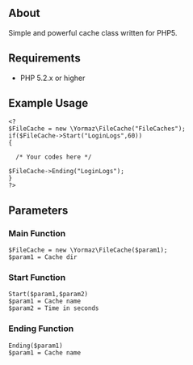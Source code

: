 <h2>About</h2>
<p>Simple and powerful cache class written for PHP5.</p>

<h2>Requirements</h2>
<ul>
  <li>PHP 5.2.x or higher</li>
</ul>

<h2>Example Usage</h2>

    <?
    $FileCache = new \Yormaz\FileCache("FileCaches");
    if($FileCache->Start("LoginLogs",60))
    {
    
      /* Your codes here */
    
    $FileCache->Ending("LoginLogs");
    }
    ?>
    
<h2>Parameters</h2>
<h3>Main Function</h3>

    $FileCache = new \Yormaz\FileCache($param1);
    $param1 = Cache dir
    
<h3>Start Function</h3>

    Start($param1,$param2)
    $param1 = Cache name
    $param2 = Time in seconds
    
<h3>Ending Function</h3>

    Ending($param1)
    $param1 = Cache name
